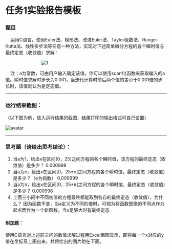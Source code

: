 # 任务1实验报告模板

### 题目

&nbsp;&nbsp;&nbsp;&nbsp;运用C语言，使用Euler法、梯形法、改进Euler法、Taylor级数法、Runge-Kutta法、线性多步法等任意一种方法，实现对下述简单微分方程的各个瞬时值与最终定态（收敛值）求解：

&emsp;&emsp;&emsp;&emsp;&emsp;&emsp;&emsp;&emsp;![1](https://latex.codecogs.com/svg.latex?\\left\\{\\begin{matrix}y'&plus;y=0&space;\\\\y(0)=a\\end{matrix}\\right.)

&nbsp;&nbsp;&nbsp;&nbsp;注：a为常数，可由用户输入确定该值。你可以使用scanf()函数来获取输入的a值。瞬时值求解时步长为0.001，当迭代计算时前后两个值的差小于0.001倍的步长时，该值就认为是定态值。

***

### 运行结果截图：

（以下图为例，放入运行结果的截图，结果打印的输出格式可自己设置）

![avatar](image.png)

---

### 思考题（请给出思考结论）：

1. 当a为1，给出x在区间[0，25]之间方程的各个瞬时值，该方程的最终定态（收敛值）是多少？
0.000998
2. 当a为e，给出x在区间[0，25*e]之间方程的各个瞬时值，最终定态（收敛值）是多少？（e为指数）
0,000999
3. 当a为π，给出x在区间[0，25*π]之间方程的各个瞬时值，最终定态（收敛值）是多少？
0.000998
4. 上面三小问中不同初值的方程最终都能取到各自的最终定态（收敛值），为什么？
因为函数不变，当a定义为不同的值时，可视为将函数图像的不同点作为起点而作为一个新函数，当x足够大时有最终定态

#### 附加题：

使用C语言对上述前三问的数值求解过程用Excel画图显示，即将每一个x对应的y值在坐标系上画出来，并将绘出的图片附在下面。
